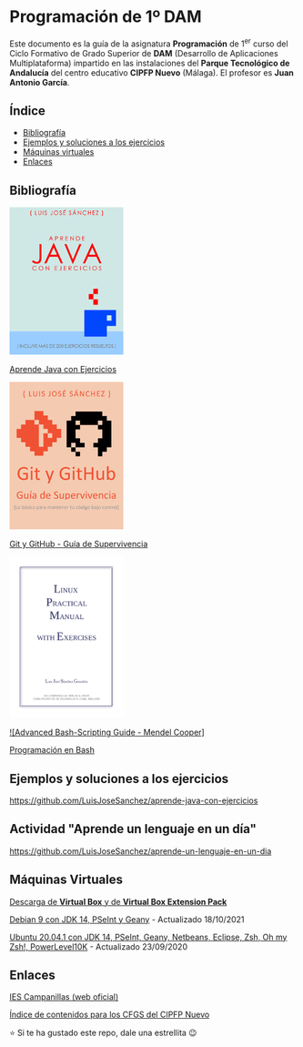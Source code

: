 # Programación de 1º DAM

Este documento es la guía de la asignatura **Programación** de 1<sup>er</sup> curso del Ciclo Formativo de Grado Superior de **DAM** (Desarrollo de Aplicaciones Multiplataforma) impartido en las instalaciones del **Parque Tecnológico de Andalucía** del centro educativo **CIPFP Nuevo** (Málaga). El profesor es **Juan Antonio García**.

## Índice

* [Bibliografía](#bibliografía)
* [Ejemplos y soluciones a los ejercicios](#ejemplos-y-soluciones-a-los-ejercicios)
* [Máquinas virtuales](#máquinas-virtuales)
* [Enlaces](#enlaces)

## Bibliografía

<a href="https://leanpub.com/aprendejava">![Aprende Java con Ejercicios](aprendejava200.jpg)</a>

[Aprende Java con Ejercicios](https://leanpub.com/aprendejava/)

<a href="https://leanpub.com/gitygithub/">![Git y GitHub - Guía de Supervivencia](https://github.com/LuisJoseSanchez/dwes/blob/master/gitygithub200.jpg)</a>

[Git y GitHub - Guía de Supervivencia](https://leanpub.com/gitygithub/)


<a href="https://drive.google.com/file/d/1rnpG1R9N3x6Pthkk9MpVyWwWvZ8-9Vbz/view?usp=sharing">![Linux Practical Manual with Exercises](linuxpracticalmanual200.png)</a>

<a href="https://drive.google.com/file/d/1frxI9BmJOBCMOiNyom2ZFYWFEa8V7oIA/view?usp=sharing">![Advanced Bash-Scripting Guide - Mendel Cooper]</a>

[Programación en Bash](manualbash.pdf)

## Ejemplos y soluciones a los ejercicios

<https://github.com/LuisJoseSanchez/aprende-java-con-ejercicios>

## Actividad "Aprende un lenguaje en un día"

<https://github.com/LuisJoseSanchez/aprende-un-lenguaje-en-un-dia>

## Máquinas Virtuales

[Descarga de **Virtual Box** y de **Virtual Box Extension Pack**](https://www.virtualbox.org/wiki/Downloads)

[Debian 9 con JDK 14, PSeInt y Geany](https://drive.google.com/file/d/1G-wxOEAei7vV1BnH4ZRx1-_Aw2q62Nb3/view?usp=sharing) - Actualizado 18/10/2021

[Ubuntu 20.04.1 con JDK 14, PSeInt, Geany, Netbeans, Eclipse, Zsh, Oh my Zsh!, PowerLevel10K](https://drive.google.com/file/d/1vludVg0f0UXnL-93n8KqnujCfhcLCXz3/view?usp=sharing) - Actualizado 23/09/2020

<!--

[Descarga de la máquina virtual SliTaz GNU/Linux con JDK y Geany](https://drive.google.com/file/d/121XIj5k1UHqBkSlHsVgp4Tu1gs118W2N/view?usp=sharing) -  Actualizado 27/10/2018

[Descarga de la máquina virtual SliTaz GNU/Linux con JDK y Geany + Firefox](https://drive.google.com/file/d/1WKhEUU_2vZVtaoO6_h5xFGJRg5nEj2Uf/view?usp=sharing) -  Actualizado 22/09/2020

[Descarga de la máquina virtual SliTaz GNU/Linux con JDK y Geany, con soporte para gráficos OpenGL y sonido Intel](https://drive.google.com/file/d/1CuwzHvOz0XFY6N21ydJ9PQjYBnUy0e6t/view?usp=sharing) -  Actualizado 19/12/2019

[Descarga de la máquina virtual SliTaz GNU/Linux con JDK, Geany y NetBeans](https://drive.google.com/file/d/1Hyx2367Ti5x4AhXCuwZtsxJUUEwLLsZd/view?usp=sharing) -  Actualizado 15/11/2018

[Descarga de la máquina virtual SliTaz GNU/Linux con JDK, Geany y NetBeans - Soporte para JSP con MySQL+phpmyadmin](https://drive.google.com/file/d/18Aj4cNe0TqUvK-40BTAiIqh0Ua6_WlEV/view?usp=sharing) -  Actualizado 15/02/2019

[Descarga de la máquina virtual SliTaz GNU/Linux con JDK, Geany y Eclipse](https://drive.google.com/file/d/1HrQ-RDJn75dLwaPIhfKoVs8HoMWK5a14/view?usp=sharing) -  Actualizado 15/11/2018

[Descarga de la máquina virtual SliTaz GNU/Linux con JDK, Geany e IntelliJ](https://drive.google.com/file/d/1gyHm8TNayiO1xWM0fyrx_VH1n4YaVCC_/view?usp=sharing) -  Actualizado 14/11/2019

[Descarga de la máquina virtual SliTaz GNU/Linux con JDK, Geany y NetBeans - Soporte para JSP con MariaDB+phpmyadmin](https://drive.google.com/file/d/1jVuPjAl_JzEy1z2NhQ2cMDuDocbenMco/view?usp=sharing) -  Actualizado 17/05/2020

-->

## Enlaces

[IES Campanillas (web oficial)](http://iescampanillas.com/)

[Índice de contenidos para los CFGS del CIPFP Nuevo](https://github.com/CPIFP-29020231/indice-general)


:star: Si te ha gustado este repo, dale una estrellita :wink:
